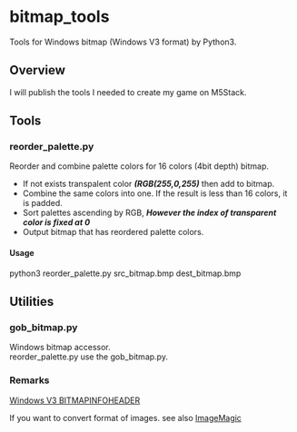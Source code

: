 # bitmap_tools
Tools for Windows bitmap (Windows V3 format) by Python3.

## Overview
I will publish the tools I needed to create my game on M5Stack.

## Tools
### reorder_palette.py
Reorder and combine palette colors for 16 colors (4bit depth) bitmap.  

- If not exists transpalent color ***(RGB(255,0,255)*** then add to bitmap.
- Combine the same colors into one. If the result is less than 16 colors, it is padded.
- Sort palettes ascending by RGB, ***However the index of transparent color is fixed at 0***
- Output bitmap that has reordered palette colors.

#### Usage
python3 reorder\_palette.py src\_bitmap.bmp dest\_bitmap.bmp 

## Utilities
### gob_bitmap.py
Windows bitmap accessor.  
reorder\_palette.py use the gob_bitmap.py.

### Remarks
[Windows V3 BITMAPINFOHEADER](https://docs.microsoft.com/en-us/windows/win32/api/wingdi/ns-wingdi-bitmapinfoheader)  

If you want to convert format of images. see also 
[ImageMagic](https://github.com/ImageMagick/ImageMagick)


